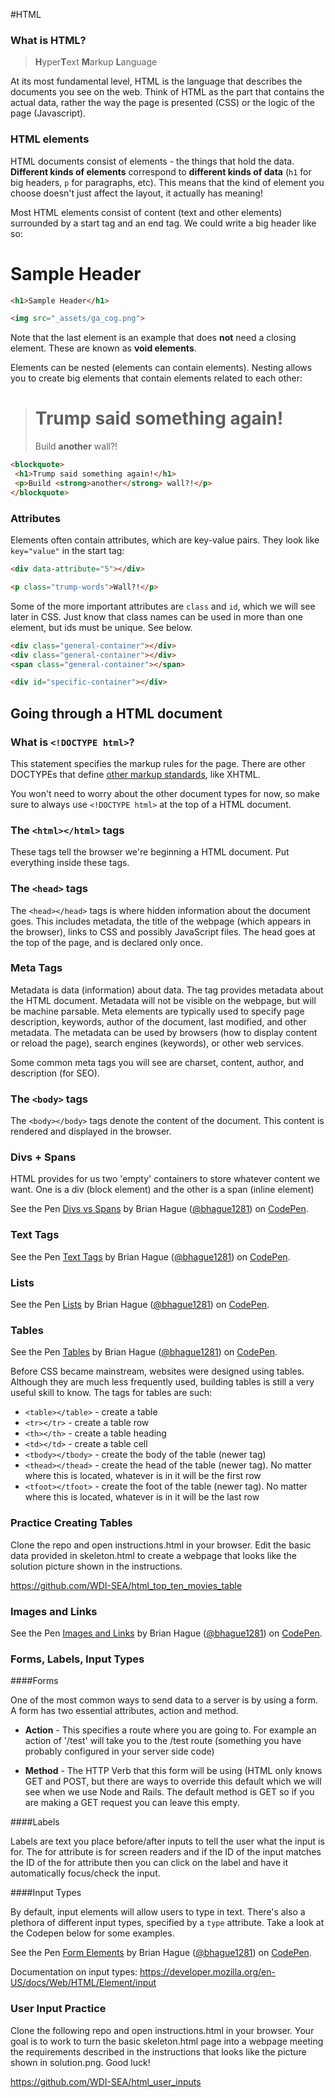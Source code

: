 #HTML

### What is HTML?

> **H**yper**T**ext **M**arkup **L**anguage

At its most fundamental level, HTML is the language that describes the documents you see on the web. Think of HTML as the part that contains the actual data, rather the way the page is presented (CSS) or the logic of the page (Javascript).

### HTML elements

HTML documents consist of elements - the things that hold the data. **Different kinds of elements** correspond to **different kinds of data** (`h1` for big headers, `p` for paragraphs, etc). This means that the kind of element you choose doesn't just affect the layout, it actually has meaning!

Most HTML elements consist of content (text and other elements) surrounded by a start tag and an end tag. We could write a big header like so:


<h1>Sample Header</h1>

```html
<h1>Sample Header</h1>
```

```html
<img src="_assets/ga_cog.png">
```

Note that the last element is an example that does **not** need a closing element. These are known as **void elements**.


Elements can be nested (elements can contain elements). Nesting allows you to create big elements that contain elements related to each other:

<blockquote>
    <h1>Trump said something again!</h1>
    <p>Build <strong>another</strong> wall?!</p>
</blockquote>


```html
<blockquote>
 <h1>Trump said something again!</h1>
 <p>Build <strong>another</strong> wall?!</p>
</blockquote>
```

### Attributes
Elements often contain attributes, which are key-value pairs. They   look like `key="value"` in the start tag:

```html
<div data-attribute="5"></div>

<p class="trump-words">Wall?!</p>
```



Some of the more important attributes are `class` and `id`, which we will see later in CSS. Just know that class names can be used in more than one element, but ids must be unique. See below.

```html
<div class="general-container"></div>
<div class="general-container"></div>
<span class="general-container"></span>

<div id="specific-container"></div>
```

## Going through a HTML document

### What is `<!DOCTYPE html>`?

This statement specifies the markup rules for the page. There are other DOCTYPEs that define [other markup standards](http://www.w3.org/QA/2002/04/valid-dtd-list.html), like XHTML.

You won't need to worry about the other document types for now, so make sure to always use `<!DOCTYPE html>` at the top of a HTML document.

### The ```<html></html>``` tags

These tags tell the browser we're beginning a HTML document. Put everything inside these tags.

### The ```<head>``` tags

The `<head></head>` tags is where hidden information about the document goes. This includes metadata, the title of the webpage (which appears in the browser), links to CSS and possibly JavaScript files. The head goes at the top of the page, and is declared only once.

### Meta Tags

Metadata is data (information) about data. The <meta> tag provides metadata about the HTML document. Metadata will not be visible on the webpage, but will be machine parsable. Meta elements are typically used to specify page description, keywords, author of the document, last modified, and other metadata. The metadata can be used by browsers (how to display content or reload the page), search engines (keywords), or other web services.

Some common meta tags you will see are charset, content, author, and description (for SEO).

### The ```<body>``` tags

The `<body></body>` tags denote the content of the document. This content is rendered and displayed in the browser.

### Divs + Spans

HTML provides for us two 'empty' containers to store whatever content we want. One is a div (block element) and the other is a span (inline element)

<p data-height="388" data-theme-id="0" data-slug-hash="qbJREg" data-default-tab="html" data-user="bhague1281" class='codepen'>See the Pen <a href='http://codepen.io/bhague1281/pen/qbJREg/'>Divs vs Spans</a> by Brian Hague (<a href='http://codepen.io/bhague1281'>@bhague1281</a>) on <a href='http://codepen.io'>CodePen</a>.</p>
<script async src="//assets.codepen.io/assets/embed/ei.js"></script>

### Text Tags

<p data-height="514" data-theme-id="0" data-slug-hash="NxOddg" data-default-tab="html" data-user="bhague1281" class='codepen'>See the Pen <a href='http://codepen.io/bhague1281/pen/NxOddg/'>Text Tags</a> by Brian Hague (<a href='http://codepen.io/bhague1281'>@bhague1281</a>) on <a href='http://codepen.io'>CodePen</a>.</p>
<script async src="//assets.codepen.io/assets/embed/ei.js"></script>

### Lists

<p data-height="349" data-theme-id="0" data-slug-hash="XXxpMx" data-default-tab="html" data-user="bhague1281" class='codepen'>See the Pen <a href='http://codepen.io/bhague1281/pen/XXxpMx/'>Lists</a> by Brian Hague (<a href='http://codepen.io/bhague1281'>@bhague1281</a>) on <a href='http://codepen.io'>CodePen</a>.</p>
<script async src="//assets.codepen.io/assets/embed/ei.js"></script>

### Tables

<p data-height="268" data-theme-id="0" data-slug-hash="jWeyma" data-default-tab="html" data-user="bhague1281" class='codepen'>See the Pen <a href='http://codepen.io/bhague1281/pen/jWeyma/'>Tables</a> by Brian Hague (<a href='http://codepen.io/bhague1281'>@bhague1281</a>) on <a href='http://codepen.io'>CodePen</a>.</p>
<script async src="//assets.codepen.io/assets/embed/ei.js"></script>

Before CSS became mainstream, websites were designed using tables. Although they are much less frequently used, building tables is still a very useful skill to know. The tags for tables are such:

* `<table></table>` - create a table
* `<tr></tr>` - create a table row
* `<th></th>` - create a table heading
* `<td></td>` - create a table cell
* `<tbody></tbody>` - create the body of the table (newer tag)
* `<thead></thead>` - create the head of the table (newer tag). No matter where this is located, whatever is in it will be the first row
* `<tfoot></tfoot>` - create the foot of the table (newer tag). No matter where this is located, whatever is in it will be the last row

### Practice Creating Tables

Clone the repo and open instructions.html in your browser. Edit the basic data provided in skeleton.html to create a webpage that looks like the solution picture shown in the instructions.

https://github.com/WDI-SEA/html_top_ten_movies_table

### Images and Links

<p data-height="268" data-theme-id="0" data-slug-hash="NxOdgv" data-default-tab="html" data-user="bhague1281" class='codepen'>See the Pen <a href='http://codepen.io/bhague1281/pen/NxOdgv/'>Images and Links</a> by Brian Hague (<a href='http://codepen.io/bhague1281'>@bhague1281</a>) on <a href='http://codepen.io'>CodePen</a>.</p>
<script async src="//assets.codepen.io/assets/embed/ei.js"></script>

### Forms, Labels, Input Types

####Forms

One of the most common ways to send data to a server is by using a form. A form has two essential attributes, action and method.

* **Action** - This specifies a route where you are going to. For example an action of '/test' will take you to the /test route (something you have probably configured in your server side code)

* **Method** - The HTTP Verb that this form will be using (HTML only knows GET and POST, but there are ways to override this default which we will see when we use Node and Rails. The default method is GET so if you are making a GET request you can leave this empty.

####Labels

Labels are text you place before/after inputs to tell the user what the input is for. The for attribute is for screen readers and if the ID of the input matches the ID of the for attribute then you can click on the label and have it automatically focus/check the input.

####Input Types

By default, input elements will allow users to type in text. There's also a plethora of different input types, specified by a `type` attribute. Take a look at the Codepen below for some examples.

<p data-height="268" data-theme-id="0" data-slug-hash="xZygWo" data-default-tab="result" data-user="bhague1281" class='codepen'>See the Pen <a href='http://codepen.io/bhague1281/pen/xZygWo/'>Form Elements</a> by Brian Hague (<a href='http://codepen.io/bhague1281'>@bhague1281</a>) on <a href='http://codepen.io'>CodePen</a>.</p>
<script async src="//assets.codepen.io/assets/embed/ei.js"></script>

Documentation on input types: https://developer.mozilla.org/en-US/docs/Web/HTML/Element/input

### User Input Practice

Clone the following repo and open instructions.html in your browser. Your goal is to work to turn the basic skeleton.html page into a webpage meeting the requirements described in the instructions that looks like the picture shown in solution.png. Good luck!

https://github.com/WDI-SEA/html_user_inputs
